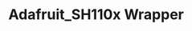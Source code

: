 Adafruit_SH110x Wrapper
===============================================================================
